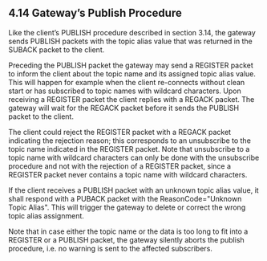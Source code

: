 <!-- transformation-note: left upstream numbering of headings for verification -->
## 4.14 Gateway’s Publish Procedure

<!-- transformation-note: below spelling of "Section" has bee corrected to "section" (lower case). -->
<!-- transformation-note: below section reference may be wrong, as the 3.14 appears to be PUBREC related. -->
Like the client’s PUBLISH procedure described in section 3.14,
the gateway sends PUBLISH packets with the topic alias value that was returned in the SUBACK packet to the client.

Preceding the PUBLISH packet the gateway may send a REGISTER packet to inform the client about the topic name and its assigned topic alias value.
This will happen for example when the client re-connects without clean start or has subscribed to topic names with wildcard characters.
Upon receiving a REGISTER packet the client replies with a REGACK packet.
The gateway will wait for the REGACK packet before it sends the PUBLISH packet to the client.

The client could reject the REGISTER packet with a REGACK packet indicating the rejection reason;
this corresponds to an unsubscribe to the topic name indicated in the REGISTER packet.
Note that unsubscribe to a topic name with wildcard characters can only be done with the unsubscribe procedure and not with the rejection of a REGISTER packet,
since a REGISTER packet never contains a topic name with wildcard characters.

If the client receives a PUBLISH packet with an unknown topic alias value, it shall respond with a PUBACK packet with the ReasonCode="Unknown Topic Alias".
This will trigger the gateway to delete or correct the wrong topic alias assignment.

Note that in case either the topic name or the data is too long to fit into a REGISTER or a PUBLISH packet,
the gateway silently aborts the publish procedure, i.e. no warning is sent to the affected subscribers.
